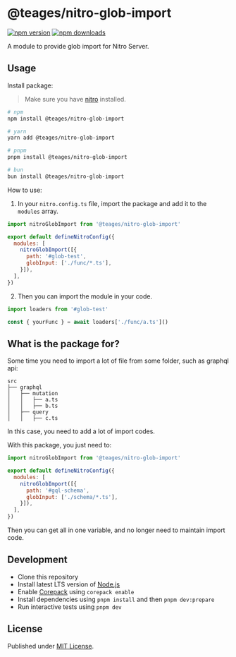 # @teages/nitro-glob-import

[![npm version][npm-version-src]][npm-version-href]
[![npm downloads][npm-downloads-src]][npm-downloads-href]

<!-- [![bundle][bundle-src]][bundle-href] -->
<!-- [![Codecov][codecov-src]][codecov-href] -->

A module to provide glob import for Nitro Server.

## Usage

Install package:

> Make sure you have [nitro](https://nitro.unjs.io) installed.

```sh
# npm
npm install @teages/nitro-glob-import

# yarn
yarn add @teages/nitro-glob-import

# pnpm
pnpm install @teages/nitro-glob-import

# bun
bun install @teages/nitro-glob-import
```

How to use:

1. In your `nitro.config.ts` file, import the package and add it to the `modules` array.
```js
import nitroGlobImport from '@teages/nitro-glob-import'

export default defineNitroConfig({
  modules: [
    nitroGlobImport([{
      path: '#glob-test',
      globInput: ['./func/*.ts'],
    }]),
  ],
})
```

2. Then you can import the module in your code.
```ts
import loaders from '#glob-test'

const { yourFunc } = await loaders['./func/a.ts']()
```

## What is the package for?

Some time you need to import a lot of file from some folder, such as graphql api:
```
src
├── graphql
│   ├── mutation
│   │   ├── a.ts
│   │   ├── b.ts
│   ├── query
│   │   ├── c.ts
```
In this case, you need to add a lot of import codes.

With this package, you just need to:
```js
import nitroGlobImport from '@teages/nitro-glob-import'

export default defineNitroConfig({
  modules: [
    nitroGlobImport([{
      path: '#gql-schema',
      globInput: ['./schema/*.ts'],
    }]),
  ],
})
```

Then you can get all in one variable, and no longer need to maintain import code.

## Development

- Clone this repository
- Install latest LTS version of [Node.js](https://nodejs.org/en/)
- Enable [Corepack](https://github.com/nodejs/corepack) using `corepack enable`
- Install dependencies using `pnpm install` and then `pnpm dev:prepare`
- Run interactive tests using `pnpm dev`

## License

Published under [MIT License](./LICENSE).

<!-- Badges -->

[npm-version-src]: https://img.shields.io/npm/v/@teages/nitro-glob-import?style=flat&color=blue
[npm-version-href]: https://npmjs.com/package/@teages/nitro-glob-import
[npm-downloads-src]: https://img.shields.io/npm/dm/@teages/nitro-glob-import?style=flat&color=blue
[npm-downloads-href]: https://npmjs.com/package/@teages/nitro-glob-import

<!-- [codecov-src]: https://img.shields.io/codecov/c/gh/Teages/nitro-glob-import/main?style=flat&color=blue
[codecov-href]: https://codecov.io/gh/Teages/nitro-glob-import

[bundle-src]: https://img.shields.io/bundlephobia/minzip/@teages/nitro-glob-import?style=flat&color=blue
[bundle-href]: https://bundlephobia.com/result?p=@teages/nitro-glob-import -->
